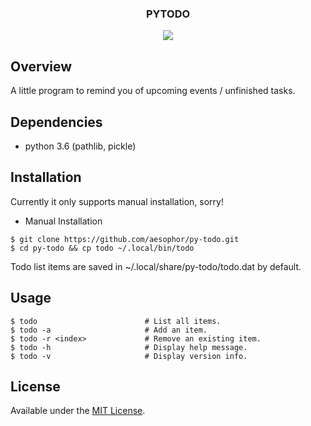 <div align="center">
<h3>PYTODO</h3>
<img src="https://github.com/aesophor/py-todo/raw/master/assets/scrot.png">

</div>

## Overview
A little program to remind you of upcoming events / unfinished tasks.

## Dependencies
* python 3.6 (pathlib, pickle)

## Installation
Currently it only supports manual installation, sorry! 
* Manual Installation
```
$ git clone https://github.com/aesophor/py-todo.git
$ cd py-todo && cp todo ~/.local/bin/todo
```

Todo list items are saved in ~/.local/share/py-todo/todo.dat by default.

## Usage
```
$ todo                        # List all items.
$ todo -a                     # Add an item.
$ todo -r <index>             # Remove an existing item.
$ todo -h                     # Display help message.
$ todo -v                     # Display version info.
```

## License
Available under the [MIT License](https://github.com/aesophor/dotfiles/blob/master/LICENSE).
